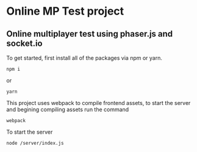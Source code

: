 # Online MP Test project

## Online multiplayer test using phaser.js and socket.io

To get started, first install all of the packages via npm or yarn.

`npm i`

or

`yarn`

This project uses webpack to compile frontend assets, to start the server and begining compiling assets run the command

`webpack`

To start the server

`node /server/index.js`